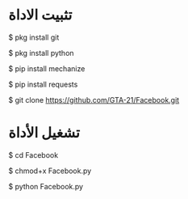 
 

# تثبيت الاداة 

$ pkg install git 

$ pkg install python

$ pip install mechanize

$ pip install requests

$ git clone https://github.com/GTA-21/Facebook.git

# تشغيل الأداة 

$ cd Facebook

$ chmod+x Facebook.py

$ python Facebook.py
